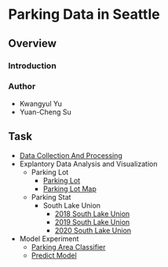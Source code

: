 # Parking Data in Seattle

## Overview

### Introduction
### Author
- Kwangyul Yu
- Yuan-Cheng Su

## Task

- [Data Collection And Processing](DataProcessing/DataCollectionAndProcessing.md)
- Explantory Data Analysis and Visualization
  - Parking Lot
    - [Parking Lot](ExploratoryDataAnalysis/EDA_ParkingLot.ipynb)
    - [Parking Lot Map](ExploratoryDataAnalysis/EDA_ParkingLot_Map.md)
  - Parking Stat
    - South Lake Union
      - [2018 South Lake Union](ExploratoryDataAnalysis/ParkingStatSouthLakeUnion2018.md)
      - [2019 South Lake Union](ExploratoryDataAnalysis/ParkingStatSouthLakeUnion2019.md)
      - [2020 South Lake Union](ExploratoryDataAnalysis/ParkingStatSouthLakeUnion2020.md)
- Model Experiment
  - [Parking Area Classifier](ModelExperiment/ModelExperiment_ParkingAreaClassifier.ipynb)
  - [Predict Model](ModelExperiment/ModelExperiment_PredictModel.ipynb)